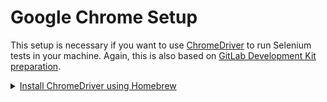 # Google Chrome Setup

This setup is necessary if you want to use [ChromeDriver](https://sites.google.com/a/chromium.org/chromedriver/) to run Selenium tests in your machine.
Again, this is also based on [GitLab Development Kit preparation](https://gitlab.com/gitlab-org/gitlab-development-kit/blob/master/doc/prepare.md).

<details><summary><a href="https://www.kenst.com/2015/03/installing-chromedriver-on-mac-osx/">Install ChromeDriver using Homebrew</a></summary>

```bash
$ brew cask install chromedriver
==> Tapping homebrew/cask
Cloning into '/usr/local/Homebrew/Library/Taps/homebrew/homebrew-cask'...
remote: Enumerating objects: 3575, done.
remote: Counting objects: 100% (3575/3575), done.
remote: Compressing objects: 100% (3564/3564), done.
remote: Total 3575 (delta 27), reused 462 (delta 9), pack-reused 0
Receiving objects: 100% (3575/3575), 1.20 MiB | 1.29 MiB/s, done.
Resolving deltas: 100% (27/27), done.
Tapped 1 command and 3463 casks (3,581 files, 3.9MB).
==> Downloading https://chromedriver.storage.googleapis.com/78.0.3904.70/chromedriver_mac64.zip
######################################################################## 100.0%
==> Verifying SHA-256 checksum for Cask 'chromedriver'.
==> Installing Cask chromedriver
==> Linking Binary 'chromedriver' to '/usr/local/bin/chromedriver'.
🍺  chromedriver was successfully installed!

# Verify installation
$ chromedriver --version
ChromeDriver 78.0.3904.70 (edb9c9f3de0247fd912a77b7f6cae7447f6d3ad5-refs/branch-heads/3904@{#800})
```

</details>
